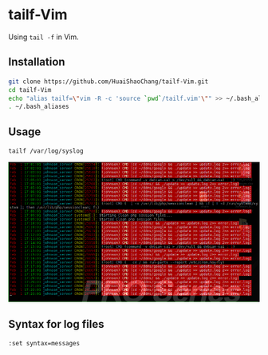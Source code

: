 # tailf-Vim
Using `tail -f` in Vim.

## Installation
```bash
git clone https://github.com/HuaiShaoChang/tailf-Vim.git
cd tailf-Vim
echo "alias tailf=\"vim -R -c 'source `pwd`/tailf.vim'\"" >> ~/.bash_aliases
. ~/.bash_aliases
```

## Usage
```bash
tailf /var/log/syslog
```
![](https://raw.githubusercontent.com/HuaiShaoChang/tail-f-Vim/master/image.png)

## Syntax for log files
```vim
:set syntax=messages
```
